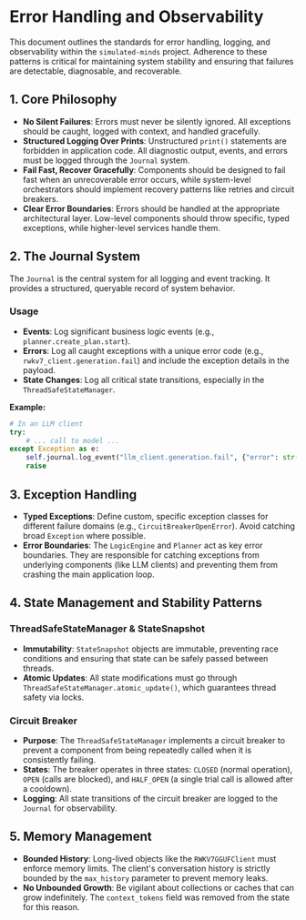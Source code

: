 # Error Handling and Observability

This document outlines the standards for error handling, logging, and observability within the `simulated-minds` project. Adherence to these patterns is critical for maintaining system stability and ensuring that failures are detectable, diagnosable, and recoverable.

## 1. Core Philosophy

- **No Silent Failures**: Errors must never be silently ignored. All exceptions should be caught, logged with context, and handled gracefully.
- **Structured Logging Over Prints**: Unstructured `print()` statements are forbidden in application code. All diagnostic output, events, and errors must be logged through the `Journal` system.
- **Fail Fast, Recover Gracefully**: Components should be designed to fail fast when an unrecoverable error occurs, while system-level orchestrators should implement recovery patterns like retries and circuit breakers.
- **Clear Error Boundaries**: Errors should be handled at the appropriate architectural layer. Low-level components should throw specific, typed exceptions, while higher-level services handle them.

## 2. The Journal System

The `Journal` is the central system for all logging and event tracking. It provides a structured, queryable record of system behavior.

### Usage

- **Events**: Log significant business logic events (e.g., `planner.create_plan.start`).
- **Errors**: Log all caught exceptions with a unique error code (e.g., `rwkv7_client.generation.fail`) and include the exception details in the payload.
- **State Changes**: Log all critical state transitions, especially in the `ThreadSafeStateManager`.

**Example:**

```python
# In an LLM client
try:
    # ... call to model ...
except Exception as e:
    self.journal.log_event("llm_client.generation.fail", {"error": str(e)})
    raise
```

## 3. Exception Handling

- **Typed Exceptions**: Define custom, specific exception classes for different failure domains (e.g., `CircuitBreakerOpenError`). Avoid catching broad `Exception` where possible.
- **Error Boundaries**: The `LogicEngine` and `Planner` act as key error boundaries. They are responsible for catching exceptions from underlying components (like LLM clients) and preventing them from crashing the main application loop.

## 4. State Management and Stability Patterns

### ThreadSafeStateManager & StateSnapshot

- **Immutability**: `StateSnapshot` objects are immutable, preventing race conditions and ensuring that state can be safely passed between threads.
- **Atomic Updates**: All state modifications must go through `ThreadSafeStateManager.atomic_update()`, which guarantees thread safety via locks.

### Circuit Breaker

- **Purpose**: The `ThreadSafeStateManager` implements a circuit breaker to prevent a component from being repeatedly called when it is consistently failing.
- **States**: The breaker operates in three states: `CLOSED` (normal operation), `OPEN` (calls are blocked), and `HALF_OPEN` (a single trial call is allowed after a cooldown).
- **Logging**: All state transitions of the circuit breaker are logged to the `Journal` for observability.

## 5. Memory Management

- **Bounded History**: Long-lived objects like the `RWKV7GGUFClient` must enforce memory limits. The client's conversation history is strictly bounded by the `max_history` parameter to prevent memory leaks.
- **No Unbounded Growth**: Be vigilant about collections or caches that can grow indefinitely. The `context_tokens` field was removed from the state for this reason.
